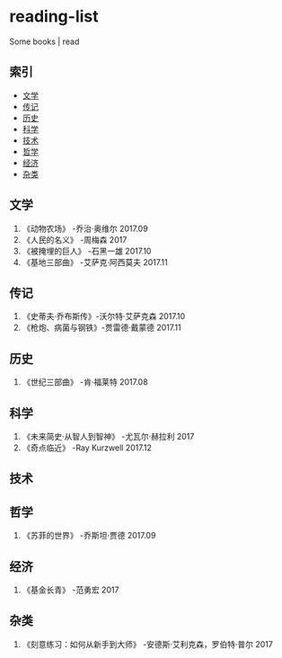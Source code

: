 # reading-list
Some books | read
## 索引
- [文学](#文学)
- [传记](#传记)
- [历史](#历史)
- [科学](#科学)
- [技术](#技术)
- [哲学](#哲学)
- [经济](#经济)
- [杂类](#杂类)

## 文学
1. 《动物农场》 -乔治·奥维尔 2017.09
1. 《人民的名义》 -周梅森 2017
1. 《被掩埋的巨人》 -石黑一雄 2017.10
1. 《基地三部曲》 -艾萨克·阿西莫夫 2017.11

## 传记
1. 《史蒂夫·乔布斯传》-沃尔特·艾萨克森 2017.10
1. 《枪炮、病菌与钢铁》-贾雷德·戴蒙德 2017.11

## 历史
1. 《世纪三部曲》 -肯·福莱特 2017.08

## 科学
1. 《未来简史·从智人到智神》 -尤瓦尔·赫拉利 2017
1. 《奇点临近》 -Ray Kurzwell 2017.12

## 技术
## 哲学
1. 《苏菲的世界》 -乔斯坦·贾德 2017.09

## 经济
1. 《基金长青》 -范勇宏 2017

## 杂类
1. 《刻意练习：如何从新手到大师》 -安德斯·艾利克森，罗伯特·普尔 2017
